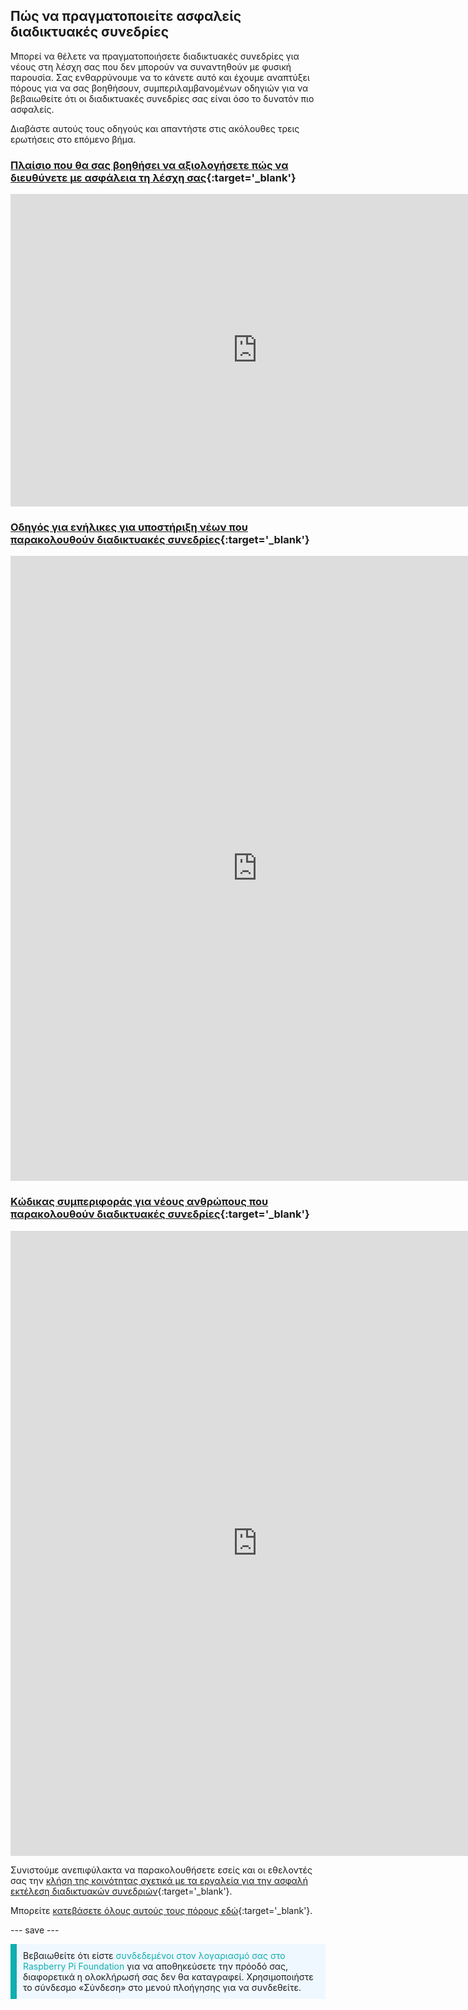 ## Πώς να πραγματοποιείτε ασφαλείς διαδικτυακές συνεδρίες

Μπορεί να θέλετε να πραγματοποιήσετε διαδικτυακές συνεδρίες για νέους στη λέσχη σας που δεν μπορούν να συναντηθούν με φυσική παρουσία. Σας ενθαρρύνουμε να το κάνετε αυτό και έχουμε αναπτύξει πόρους για να σας βοηθήσουν, συμπεριλαμβανομένων οδηγιών για να βεβαιωθείτε ότι οι διαδικτυακές συνεδρίες σας είναι όσο το δυνατόν πιο ασφαλείς.

Διαβάστε αυτούς τους οδηγούς και απαντήστε στις ακόλουθες τρεις ερωτήσεις στο επόμενο βήμα.

### [Πλαίσιο που θα σας βοηθήσει να αξιολογήσετε πώς να διευθύνετε με ασφάλεια τη λέσχη σας](https://projects-static.raspberrypi.org/projects/safeguarding-module/22e1f8b904092c8db41444ebc30ba0884f6618f1/el-GR/images/Code_Club_and_CoderDojo_CV_Framework.pdf){:target='_blank'}

<embed src="https://static.raspberrypi.org/files/clubs/Code_Club_and_CoderDojo_CV_Framework.pdf" width="790" height="500" 
 type="application/pdf">

### [Οδηγός για ενήλικες για υποστήριξη νέων που παρακολουθούν διαδικτυακές συνεδρίες](https://projects-static.raspberrypi.org/projects/safeguarding-module/22e1f8b904092c8db41444ebc30ba0884f6618f1/el-GR/images/Code_Club_and_CoderDojo_Parent_Guide_Supporting_Online_Coding_Session.pdf){:target='_blank'}

<embed src="https://static.raspberrypi.org/files/clubs/Code_Club_and_CoderDojo_Parent_Guide_Supporting_Online_Coding_Session.pdf" width="790" height="1000" 
 type="application/pdf">

### [Κώδικας συμπεριφοράς για νέους ανθρώπους που παρακολουθούν διαδικτυακές συνεδρίες](https://projects-static.raspberrypi.org/projects/safeguarding-module/22e1f8b904092c8db41444ebc30ba0884f6618f1/el-GR/images/CoderDojo_Code_Club_Online_Code_of_Behaviour_A4_DIGITAL.pdf){:target='_blank'}

<embed src="https://static.raspberrypi.org/files/clubs/CoderDojo_Code_Club_Online_Code_of_Behaviour_A4_DIGITAL.pdf" width="790" height="1000" 
 type="application/pdf">

Συνιστούμε ανεπιφύλακτα να παρακολουθήσετε εσείς και οι εθελοντές σας την [κλήση της κοινότητας σχετικά με τα εργαλεία για την ασφαλή εκτέλεση διαδικτυακών συνεδριών](https://www.gotostage.com/channel/d20e514831f340b3913659639068c724/recording/92bd90b755964f49b87bfd99f9624435/watch?source=CHANNEL){:target='_blank'}.

Μπορείτε [κατεβάσετε όλους αυτούς τους πόρους εδώ](https://rpf.io/p/el-GR/safeguarding-module-go){:target='_blank'}.

--- save ---

<p style="border-left: solid; border-width:10px; border-color: #0faeb0; background-color: aliceblue; padding: 10px;">
Βεβαιωθείτε ότι είστε <span style="color: #0faeb0">συνδεδεμένοι στον λογαριασμό σας στο Raspberry Pi Foundation</span> για να αποθηκεύσετε την πρόοδό σας, διαφορετικά η ολοκλήρωσή σας δεν θα καταγραφεί. Χρησιμοποιήστε το σύνδεσμο «Σύνδεση» στο μενού πλοήγησης για να συνδεθείτε.
</p>
